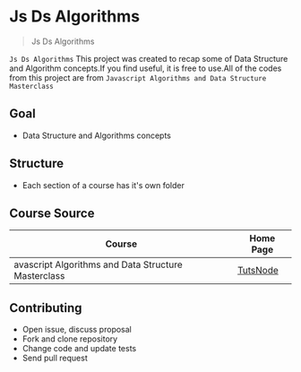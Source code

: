 # Js Ds Algorithms

> Js Ds Algorithms

`Js Ds Algorithms` This project was created to recap some of Data Structure and Algorithm concepts.If you find useful, it is free to use.All of the codes from this project are from `Javascript Algorithms and Data Structure Masterclass`

## Goal

- Data Structure and Algorithms concepts

## Structure

- Each section of a course has it's own folder

## Course Source

| Course                                            | Home Page                                                             |
| ------------------------------------------------- | --------------------------------------------------------------------- |
| avascript Algorithms and Data Structure Masterclass| [TutsNode](www.tutsnode.com) |

## Contributing

- Open issue, discuss proposal
- Fork and clone repository
- Change code and update tests
- Send pull request
